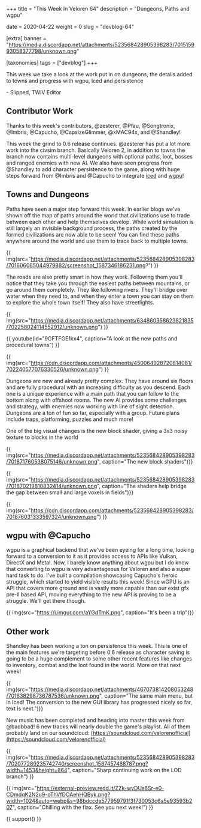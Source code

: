 +++
title = "This Week In Veloren 64"
description = "Dungeons, Paths and wgpu"

date = 2020-04-22
weight = 0
slug = "devblog-64"

[extra]
banner = "https://media.discordapp.net/attachments/523568428905398283/701515993058377798/unknown.png"

[taxonomies]
tags = ["devblog"]
+++

This week we take a look at the work put in on dungeons, the details added to towns and progress with wgpu, Iced and persistence

\- Slipped, TWiV Editor

## Contributor Work

Thanks to this week's contributors, @zesterer, @Pfau, @Songtronix, @Imbris, @Capucho, @CapsizeGlimmer, @xMAC94x, and @Shandley!

This week the grind to 0.6 release continues. @zesterer has put a lot more work into the civsim branch. Basically Veloren 2, in addition to towns the branch now contains multi-level dungeons with optional paths, loot, bosses and ranged enemies with new AI. We also have seen progress from @Shandley to add character persistence to the game, along with huge steps forward from @Imbris and @Capucho to integrate [iced](https://github.com/hecrj/iced) and [wgpu](https://github.com/gfx-rs/wgpu-rs)!

## Towns and Dungeons

Paths have seen a major step forward this week. In earlier blogs we've shown off the map of paths around the world that civilizations use to trade between each other and help themselves develop. While world simulation is still largely an invisible background process, the paths created by the formed civilizations are now able to be seen! You can find these paths anywhere around the world and use them to trace back to multiple towns.

{{ img(src="https://media.discordapp.net/attachments/523568428905398283/701606065044979882/screenshot_1587346186231.png?") }}

The roads are also pretty smart in how they work. Following them you'll notice that they take you through the easiest paths between mountains, or go around them completely. They like following rivers. They'll bridge over water when they need to, and when they enter a town you can stay on them to explore the whole town itself! They also have streetlights.

{{ img(src="https://media.discordapp.net/attachments/634860358623821835/702258024114552912/unknown.png") }}

{{ youtube(id="9GFTFGE1kx4", caption="A look at the new paths and procedural towns") }}

{{ img(src="https://cdn.discordapp.com/attachments/450064928720814081/702240577076330526/unknown.png") }}

Dungeons are new and already pretty complex. They have around six floors and are fully procedural with an increasing difficulty as you descend. Each one is a unique experience with a main path that you can follow to the bottom along with offshoot rooms. The new AI provides some challenges and strategy, with enemies now working with line of sight detection. Dungeons are a ton of fun so far, especially with a group. Future plans include traps, platforming, puzzles and much more!

One of the big visual changes is the new block shader, giving a 3x3 noisy texture to blocks in the world

{{ img(src="https://media.discordapp.net/attachments/523568428905398283/701871760538075146/unknown.png", caption="The new block shaders")}}

{{ img(src="https://media.discordapp.net/attachments/523568428905398283/701870219810832414/unknown.png", caption="The shaders help bridge the gap between small and large voxels in fields")}}

{{ img(src="https://cdn.discordapp.com/attachments/523568428905398283/701876031333597324/unknown.png") }}

## wgpu with @Capucho

wgpu is a graphical backend that we've been eyeing for a long time, looking forward to a conversion to it as it provides access to APIs like Vulkan, DirectX and Metal. Now, I barely know anything about wgpu but I do know that converting to wgpu is very advantageous for Veloren and also a super hard task to do. I've built a compilation showcasing Capucho's heroic struggle, which started to yield visible results this week! Since wGPU is an API that covers more ground and is vastly more capable than our exist gfx pre-ll based API, moving everything to the new API is proving to be a struggle. We'll get there though.

{{ img(src="https://i.imgur.com/aYGdTmK.png", caption="It's been a trip")}}

## Other work

Shandley has been working a ton on persistence this week. This is one of the main features we're targeting before 0.6 release as character saving is going to be a huge complement to some other recent features like changes to inventory, combat and the loot found in the world. More on that next week!

{{ img(src="https://media.discordapp.net/attachments/467073814208053248/701638298736787536/unknown.png", caption="The same main menu, but in Iced! The conversion to the new GUI library has progressed nicely so far, text is next.")}}

New music has been completed and heading into master this week from @badbbad! 6 new tracks will nearly double the game's playlist. All of them probably land on our soundcloud: [https://soundcloud.com/velorenofficial](https://soundcloud.com/velorenofficial)

{{ img(src="https://media.discordapp.net/attachments/523568428905398283/702077289235742740/screenshot_1587457488787.png?width=1453&height=864", caption="Sharp continuing work on the LOD branch") }}

{{ img(src="https://external-preview.redd.it/ZZk-wyDUs6Sr-e0-CDmdqK2N2u9-oThVfDOAehHQByk.png?width=1024&auto=webp&s=98bdccde577959791f3f730053c6a5e93593b207", caption="Chilling with the flax. See you next week!") }}

{{ support() }}
